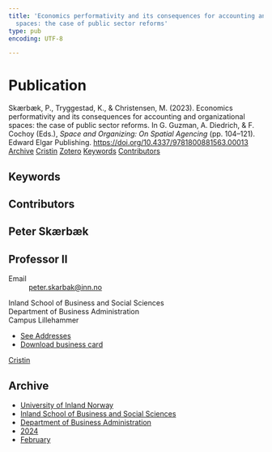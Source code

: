 ```yaml
---
title: 'Economics performativity and its consequences for accounting and organizational
  spaces: the case of public sector reforms'
type: pub
encoding: UTF-8

---
```

<h1>Publication</h1>
<article id="csl-bib-container-NZ6YGXXJ" class="csl-bib-container">
  <div class="csl-bib-body"> <div class="csl-entry">Skærbæk, P., Tryggestad, K., &#38; Christensen, M. (2023). Economics performativity and its consequences for accounting and organizational spaces: the case of public sector reforms. In G. Guzman, A. Diedrich, &#38; F. Cochoy (Eds.), <i>Space and Organizing: On Spatial Agencing</i> (pp. 104–121). Edward Elgar Publishing. <a href="https://doi.org/10.4337/9781800881563.00013">https://doi.org/10.4337/9781800881563.00013</a></div> </div>
  <div class="csl-bib-buttons">
    <a href="#taxonomy-article-NZ6YGXXJ" alt="archive" class="csl-bib-button">Archive</a>
    <a href="https://app.cristin.no/results/show.jsf?id=2250408" alt="Cristin" class="csl-bib-button">Cristin</a>
    <a href="http://zotero.org/groups/5881554/items/NZ6YGXXJ" alt="Zotero" class="csl-bib-button">Zotero</a>
    <a href="#keywords-article-NZ6YGXXJ" alt="keywords" class="csl-bib-button">Keywords</a>
    <a href="#contributors-article-NZ6YGXXJ" alt="contributors" class="csl-bib-button">Contributors</a>
  </div>
  <div id="csl-bib-meta-container-NZ6YGXXJ"></div>
</article>
<div id="csl-bib-meta-NZ6YGXXJ" class="csl-bib-meta">
  <article id="keywords-article-NZ6YGXXJ" class="keywords-article">
    <h1>Keywords</h1>
    
  </article>
  <article id="contributors-article-NZ6YGXXJ" class="contributors-article">
    <h1>Contributors</h1>
    <div class="personas"> <div class="vrtx-hinn-person-card"> <div class="photo"> <i class="lar la-user-circle missing-person"></i> </div> <div class="info"> <hgroup><h1>Peter Skærbæk</h1> <h2>Professor II</h2> </hgroup><dl> <dt>Email</dt> <dd> <a href="mailto:peter.skarbak@inn.no">peter.skarbak@inn.no</a> </dd> </dl> <p> Inland School of Business and Social Sciences<br> Department of Business Administration<br> Campus Lillehammer </p> <ul class="vrtx-hinn-links"> <li><a href="https://www.inn.no/english/find-an-employee/peter-skarbak.html#vrtx-hinn-addresses">See Addresses</a></li> <li><a href="https://www.inn.no/english/find-an-employee/peter-skarbak.html?vrtx=vcf">Download business card</a></li> </ul> </div> </div> <a href="https://app.cristin.no/persons/show.jsf?id=497765" alt="Cristin URL" class="personas-cristin">Cristin</a> </div>
  </article>
  <article id="taxonomy-article-NZ6YGXXJ" class="taxonomy-article">
    <h1>Archive</h1>
    <ul>
      <li>
        <a href="/en/archive/?key=3DCRN523">University of Inland Norway</a>
      </li>
      <li>
        <a href="/en/archive/?key=DU8Q9LN9">Inland School of Business and Social Sciences</a>
      </li>
      <li>
        <a href="/en/archive/?key=3IQA89I8">Department of Business Administration</a>
      </li>
      <li>
        <a href="/en/archive/?key=ZM8AGK3A">2024</a>
      </li>
      <li>
        <a href="/en/archive/?key=YICE3WR9">February</a>
      </li>
    </ul>
  </article>
</div>
